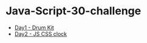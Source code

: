 # Java-Script-30-challenge
<ul>
<li><a href="https://justynamak.github.io/Java-Script-30-challenge/1/">Day1 - Drum Kit</a></li>
  <li><a href=" https://justynamak.github.io/Java-Script-30-challenge/2-clock/">Day2 - JS CSS clock</a></li>

 
</ul>
